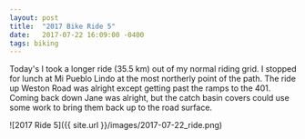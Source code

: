 ```yaml
---
layout: post
title:  "2017 Bike Ride 5"
date:   2017-07-22 16:09:00 -0400
tags: biking
---
```


Today's I took a longer ride (35.5 km) out of my normal riding grid. I stopped for lunch at Mi Pueblo Lindo at the most northerly point of the path. The ride up Weston Road was alright except getting past the ramps to the 401. Coming back down Jane was alright, but the catch basin covers could use some work to bring them back up to the road surface.

![2017 Ride 5]({{ site.url }}/images/2017-07-22_ride.png)

